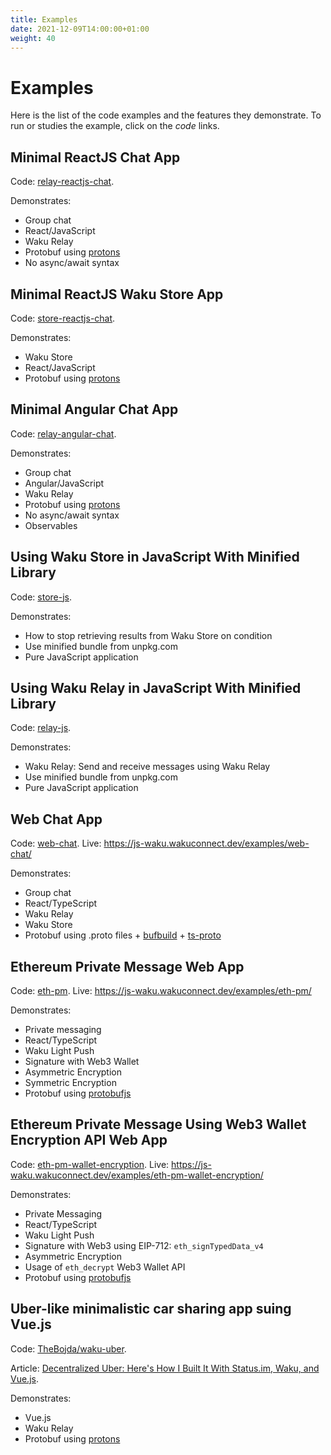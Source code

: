 ```yaml
---
title: Examples
date: 2021-12-09T14:00:00+01:00
weight: 40
---
```


# Examples

Here is the list of the code examples and the features they demonstrate.
To run or studies the example, click on the _code_ links.

## Minimal ReactJS Chat App

Code: [relay-reactjs-chat](https://github.com/status-im/js-waku/tree/master/examples/relay-reactjs-chat).

Demonstrates:

- Group chat
- React/JavaScript
- Waku Relay
- Protobuf using [protons](https://www.npmjs.com/package/protons)
- No async/await syntax

## Minimal ReactJS Waku Store App

Code: [store-reactjs-chat](https://github.com/status-im/js-waku/tree/master/examples/store-reactjs-chat).

Demonstrates:

- Waku Store
- React/JavaScript
- Protobuf using [protons](https://www.npmjs.com/package/protons)

## Minimal Angular Chat App

Code: [relay-angular-chat](https://github.com/status-im/js-waku/tree/master/examples/relay-angular-chat).

Demonstrates:

- Group chat
- Angular/JavaScript
- Waku Relay
- Protobuf using [protons](https://www.npmjs.com/package/protons)
- No async/await syntax
- Observables

## Using Waku Store in JavaScript With Minified Library

Code: [store-js](https://github.com/status-im/js-waku/tree/master/examples/store-js).

Demonstrates:

- How to stop retrieving results from Waku Store on condition
- Use minified bundle from unpkg.com
- Pure JavaScript application

## Using Waku Relay in JavaScript With Minified Library

Code: [relay-js](https://github.com/status-im/js-waku/tree/master/examples/relay-js).

Demonstrates:

- Waku Relay: Send and receive messages using Waku Relay
- Use minified bundle from unpkg.com
- Pure JavaScript application

## Web Chat App

Code: [web-chat](https://github.com/status-im/js-waku/tree/master/examples/web-chat).
Live: https://js-waku.wakuconnect.dev/examples/web-chat/

Demonstrates:

- Group chat
- React/TypeScript
- Waku Relay
- Waku Store
- Protobuf using .proto files + [bufbuild](https://github.com/bufbuild/buf) + [ts-proto](https://www.npmjs.com/package/ts-proto)

## Ethereum Private Message Web App

Code: [eth-pm](https://github.com/status-im/js-waku/tree/master/examples/eth-pm).
Live: https://js-waku.wakuconnect.dev/examples/eth-pm/

Demonstrates:

- Private messaging
- React/TypeScript
- Waku Light Push
- Signature with Web3 Wallet
- Asymmetric Encryption
- Symmetric Encryption
- Protobuf using [protobufjs](https://www.npmjs.com/package/protobufjs)

## Ethereum Private Message Using Web3 Wallet Encryption API Web App

Code: [eth-pm-wallet-encryption](https://github.com/status-im/js-waku/tree/master/examples/eth-pm-wallet-encryption).
Live: https://js-waku.wakuconnect.dev/examples/eth-pm-wallet-encryption/

Demonstrates:

- Private Messaging
- React/TypeScript
- Waku Light Push
- Signature with Web3 using EIP-712: `eth_signTypedData_v4`
- Asymmetric Encryption
- Usage of `eth_decrypt` Web3 Wallet API
- Protobuf using [protobufjs](https://www.npmjs.com/package/protobufjs)

## Uber-like minimalistic car sharing app suing Vue.js

Code: [TheBojda/waku-uber](https://github.com/TheBojda/waku-uber).

Article: [Decentralized Uber: Here's How I Built It With Status.im, Waku, and Vue.js](https://hackernoon.com/decentralized-uber-heres-how-i-built-it-with-statusim-waku-and-vuejs).

Demonstrates:

- Vue.js
- Waku Relay
- Protobuf using [protons](https://www.npmjs.com/package/protons)
